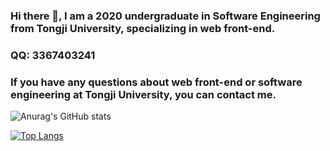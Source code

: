 ### Hi there 👋, I am a 2020 undergraduate in Software Engineering from Tongji University, specializing in web front-end.
### QQ: 3367403241
### If you have any questions about web front-end or software engineering at Tongji University, you can contact me.
![Anurag's GitHub stats](https://github-readme-stats.vercel.app/api?username=wu-hao-ze&show_icons=true&theme=radical)
<!-- [![Readme Card](https://github-readme-stats.vercel.app/api/pin/?username=wu-hao-ze&repo=All-assignments-and-projects-for-software-engineering-courses-at-Tongji-University)](https://github.com/anuraghazra/github-readme-stats) -->
[![Top Langs](https://github-readme-stats.vercel.app/api/top-langs/?username=wu-hao-ze&layout=donut&exclude_repo=All-assignments-and-projects-for-software-engineering-courses-at-Tongji-University,Tower-Defense-Project-Unity5.5,Shen-Jian-high-level-programming-language-Programming)](https://github.com/anuraghazra/github-readme-stats)

<!--
**wu-hao-ze/wu-hao-ze** is a ✨ _special_ ✨ repository because its `README.md` (this file) appears on your GitHub profile.

Here are some ideas to get you started:

- 🔭 I’m currently working on ...
- 🌱 I’m currently learning ...
- 👯 I’m looking to collaborate on ...
- 🤔 I’m looking for help with ...
- 💬 Ask me about ...
- 📫 How to reach me: ...
- 😄 Pronouns: ...
- ⚡ Fun fact: ...
-->
